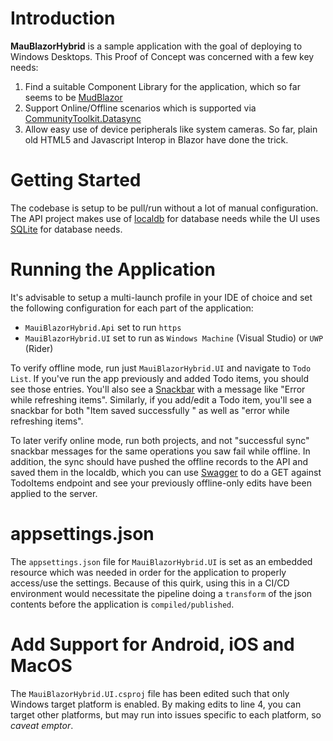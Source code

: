 # Introduction 
**MauBlazorHybrid** is a sample application with the goal of deploying to Windows Desktops. This Proof of Concept was concerned with a few key needs:
1. Find a suitable Component Library for the application, which so far seems to be [MudBlazor](https://mudblazor.com/)
2. Support Online/Offline scenarios which is supported via [CommunityToolkit.Datasync](https://github.com/CommunityToolkit/Datasync)
3. Allow easy use of device peripherals like system cameras.  So far, plain old HTML5 and Javascript Interop in Blazor have done the trick.

# Getting Started
The codebase is setup to be pull/run without a lot of manual configuration.  The API project makes use of [localdb](https://learn.microsoft.com/en-us/sql/database-engine/configure-windows/sql-server-express-localdb?view=sql-server-ver16) for database needs while the UI uses [SQLite](https://sqlite.org/) for database needs.

# Running the Application
It's advisable to setup a multi-launch profile in your IDE of choice and set the following configuration for each part of the application:
- `MauiBlazorHybrid.Api` set to run `https`
- `MauiBlazorHybrid.UI` set to run as `Windows Machine` (Visual Studio) or `UWP` (Rider)

To verify offline mode, run just `MauiBlazorHybrid.UI` and navigate to `Todo List`.  If you've run the app previously and added Todo items, you should see those entries.  You'll also see a [Snackbar](https://mudblazor.com/components/snackbar#usage) with a message like "Error while refreshing items".  Similarly, if you add/edit a Todo item, you'll see a snackbar for both "Item saved successfully " as well as "error while refreshing items".

To later verify online mode, run both projects, and not "successful sync" snackbar messages for the same operations you saw fail while offline.  In addition, the sync should have pushed the offline records to the API and saved them in the localdb, which you can use [Swagger](https://localhost:7135/swagger/index.html) to do a GET against TodoItems endpoint and see your previously offline-only edits have been applied to the server.

# appsettings.json
The `appsettings.json` file for `MauiBlazorHybrid.UI` is set as an embedded resource which was needed in order for the application to properly access/use the settings.  Because of this quirk, using this in a CI/CD environment would necessitate the pipeline doing a `transform` of the json contents before the application is `compiled/published`.

# Add Support for Android, iOS and MacOS
The `MauiBlazorHybrid.UI.csproj` file has been edited such that only Windows target platform is enabled.  By making edits to line 4, you can target other platforms, but may run into issues specific to each platform, so *caveat emptor*. 
